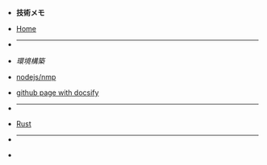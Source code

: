 * **技術メモ**

* [Home](/)
* <hr>
* *環境構築*
* [nodejs/nmp](/node_setup.md)
* [github page with docsify ](/github_page_setup.md)
* <hr>
* [Rust](/.md)
* <hr>
* 